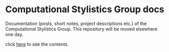 
# Computational Stylistics Group docs

Documentation (posts, short notes, project descriptions etc.) of the Computational Stylistics Group. This repository will be moved elsewhere one day.

click [here](computationalstylistics.github.io) to see the contents.
